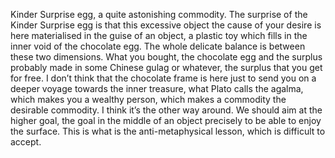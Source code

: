 Kinder Surprise egg, a quite astonishing commodity. The surprise of the Kinder Surprise egg is that this excessive object the cause of your desire is here materialised in the guise of an object, a plastic toy which fills in the inner void of the chocolate egg. The whole delicate balance is between these two dimensions. What you bought, the chocolate egg and the surplus probably made in some Chinese gulag or whatever, the surplus that you get for free. I don’t think that the chocolate frame is here just to send you on a deeper voyage towards the inner treasure, what Plato calls the agalma, which makes you a wealthy person, which makes a commodity the desirable commodity. I think it’s the other way around. We should aim at the higher goal, the goal in the middle of an object precisely to be able to enjoy the surface. This is what is the anti-metaphysical lesson, which is difficult to accept.
